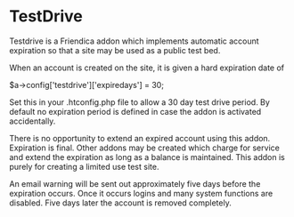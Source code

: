 TestDrive
=========


Testdrive is a Friendica addon which implements automatic account expiration so that a site may be used as a public
test bed. 

When an account is created on the site, it is given a hard expiration date of 


$a->config['testdrive']['expiredays'] = 30;

Set this in your .htconfig.php file to allow a 30 day test drive period. By default no expiration period is defined 
in case the addon is activated accidentally. 


There is no opportunity to extend an expired account using this addon. Expiration is final. Other addons may be created
which charge for service and extend the expiration as long as a balance is maintained. This addon is purely for creating
a limited use test site. 

An email warning will be sent out approximately five days before the expiration occurs. Once it occurs logins and many 
system functions are disabled. Five days later the account is removed completely. 
   
